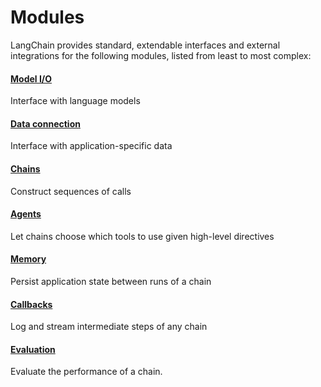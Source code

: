 Modules
=======

LangChain provides standard, extendable interfaces and external integrations for the following modules, listed from least to most complex:

#### [Model I/O](/docs/modules/model_io/)[​](#model-io "Direct link to model-io")

Interface with language models

#### [Data connection](/docs/modules/data_connection/)[​](#data-connection "Direct link to data-connection")

Interface with application-specific data

#### [Chains](/docs/modules/chains/)[​](#chains "Direct link to chains")

Construct sequences of calls

#### [Agents](/docs/modules/agents/)[​](#agents "Direct link to agents")

Let chains choose which tools to use given high-level directives

#### [Memory](/docs/modules/memory/)[​](#memory "Direct link to memory")

Persist application state between runs of a chain

#### [Callbacks](/docs/modules/callbacks/)[​](#callbacks "Direct link to callbacks")

Log and stream intermediate steps of any chain

#### [Evaluation](/docs/modules/evaluation/)[​](#evaluation "Direct link to evaluation")

Evaluate the performance of a chain.